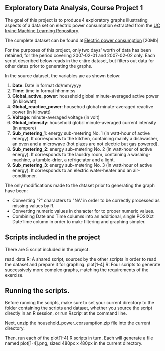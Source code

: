 ## Exploratory Data Analysis, Course Project 1

The goal of this project is to produce 4 exploratory graphs illustrating aspects of a
data set on electric power consumption extracted from the 
<a href="http://archive.ics.uci.edu/ml/">UC Irvine Machine Learning Repository</a>.

The complete dataset can be found at <a href="https://d396qusza40orc.cloudfront.net/exdata%2Fdata%2Fhousehold_power_consumption.zip">Electric power consumption</a> [20Mb]

For the purposes of this project, only two days' worth of data has been retained, for the period covering 
2007-02-01 and 2007-02-02 only. Each script described below reads in the entire dataset, but filters out 
data for other dates prior to generating the graphs.

In the source dataset, the variables are as shown below:

<ol>
<li><b>Date</b>: Date in format dd/mm/yyyy </li>
<li><b>Time</b>: time in format hh:mm:ss </li>
<li><b>Global_active_power</b>: household global minute-averaged active power (in kilowatt) </li>
<li><b>Global_reactive_power</b>: household global minute-averaged reactive power (in kilowatt) </li>
<li><b>Voltage</b>: minute-averaged voltage (in volt) </li>
<li><b>Global_intensity</b>: household global minute-averaged current intensity (in ampere) </li>
<li><b>Sub_metering_1</b>: energy sub-metering No. 1 (in watt-hour of active energy). It corresponds to the kitchen, containing mainly a dishwasher, an oven and a microwave (hot plates are not electric but gas powered). </li>
<li><b>Sub_metering_2</b>: energy sub-metering No. 2 (in watt-hour of active energy). It corresponds to the laundry room, containing a washing-machine, a tumble-drier, a refrigerator and a light. </li>
<li><b>Sub_metering_3</b>: energy sub-metering No. 3 (in watt-hour of active energy). It corresponds to an electric water-heater and an air-conditioner.</li>
</ol>

The only modifications made to the dataset prior to generating the graph have been:

* Converting "?" characters to "NA" in order to be correctly processed as missing values by R.
* Converting numeric values in character for to proper numeric values.
* Combining Date and Time columns into an additional, single POSIXct DateTime column in order to make filtering and graphing simpler.



## Scripts included in the project

There are 5 script included in the project.

read_data.R: A shared script, sourced by the other scripts in order to read the dataset and prepare it for graphing.
plot[1-4].R: Four scripts to generate successively more complex graphs, matching the requirements of the exercise.



## Running the scripts.

Before running the scripts, make sure to set your current directory to the folder containing the scripts and dataset, whether you source the script directly in an R session, or run Rscript at the command line. 

Next, unzip the household_power_consumption.zip file into the current directory.

Then, run each of the plot[1-4].R scripts in turn. Each will generate a file named plot[1-4].png, sized 480px x 480px in the current directory.
